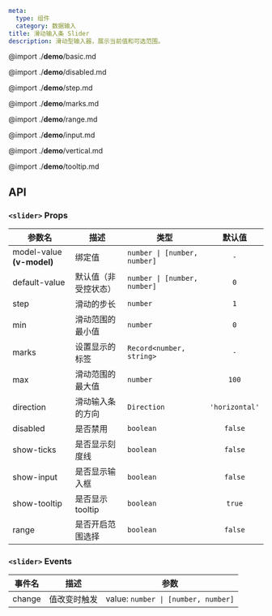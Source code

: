 ```yaml
meta:
  type: 组件
  category: 数据输入
title: 滑动输入条 Slider
description: 滑动型输入器，展示当前值和可选范围。
```

@import ./__demo__/basic.md

@import ./__demo__/disabled.md

@import ./__demo__/step.md

@import ./__demo__/marks.md

@import ./__demo__/range.md

@import ./__demo__/input.md

@import ./__demo__/vertical.md

@import ./__demo__/tooltip.md

## API


### `<slider>` Props

|参数名|描述|类型|默认值|
|---|---|---|:---:|
|model-value **(v-model)**|绑定值|`number \| [number, number]`|`-`|
|default-value|默认值（非受控状态）|`number \| [number, number]`|`0`|
|step|滑动的步长|`number`|`1`|
|min|滑动范围的最小值|`number`|`0`|
|marks|设置显示的标签|`Record<number, string>`|`-`|
|max|滑动范围的最大值|`number`|`100`|
|direction|滑动输入条的方向|`Direction`|`'horizontal'`|
|disabled|是否禁用|`boolean`|`false`|
|show-ticks|是否显示刻度线|`boolean`|`false`|
|show-input|是否显示输入框|`boolean`|`false`|
|show-tooltip|是否显示tooltip|`boolean`|`true`|
|range|是否开启范围选择|`boolean`|`false`|
### `<slider>` Events

|事件名|描述|参数|
|---|---|---|
|change|值改变时触发|value: `number \| [number, number]`|


